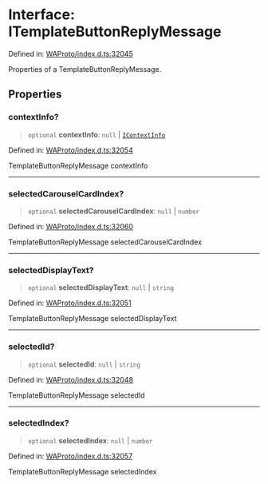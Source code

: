 # Interface: ITemplateButtonReplyMessage

Defined in: [WAProto/index.d.ts:32045](https://github.com/Fokusdotid/Baileys/blob/abcb8d9f2160683543784d4a7641ec0f8c55ed7e/WAProto/index.d.ts#L32045)

Properties of a TemplateButtonReplyMessage.

## Properties

### contextInfo?

> `optional` **contextInfo**: `null` \| [`IContextInfo`](../../../interfaces/IContextInfo.md)

Defined in: [WAProto/index.d.ts:32054](https://github.com/Fokusdotid/Baileys/blob/abcb8d9f2160683543784d4a7641ec0f8c55ed7e/WAProto/index.d.ts#L32054)

TemplateButtonReplyMessage contextInfo

***

### selectedCarouselCardIndex?

> `optional` **selectedCarouselCardIndex**: `null` \| `number`

Defined in: [WAProto/index.d.ts:32060](https://github.com/Fokusdotid/Baileys/blob/abcb8d9f2160683543784d4a7641ec0f8c55ed7e/WAProto/index.d.ts#L32060)

TemplateButtonReplyMessage selectedCarouselCardIndex

***

### selectedDisplayText?

> `optional` **selectedDisplayText**: `null` \| `string`

Defined in: [WAProto/index.d.ts:32051](https://github.com/Fokusdotid/Baileys/blob/abcb8d9f2160683543784d4a7641ec0f8c55ed7e/WAProto/index.d.ts#L32051)

TemplateButtonReplyMessage selectedDisplayText

***

### selectedId?

> `optional` **selectedId**: `null` \| `string`

Defined in: [WAProto/index.d.ts:32048](https://github.com/Fokusdotid/Baileys/blob/abcb8d9f2160683543784d4a7641ec0f8c55ed7e/WAProto/index.d.ts#L32048)

TemplateButtonReplyMessage selectedId

***

### selectedIndex?

> `optional` **selectedIndex**: `null` \| `number`

Defined in: [WAProto/index.d.ts:32057](https://github.com/Fokusdotid/Baileys/blob/abcb8d9f2160683543784d4a7641ec0f8c55ed7e/WAProto/index.d.ts#L32057)

TemplateButtonReplyMessage selectedIndex
